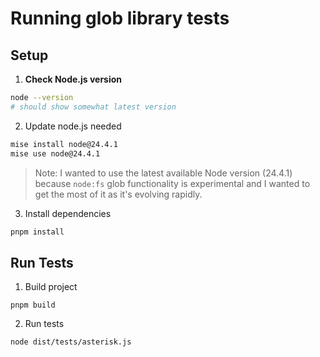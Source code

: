 # Running glob library tests

## Setup

1. **Check Node.js version**

```sh
node --version
# should show somewhat latest version
```

2. Update node.js needed

```sh
mise install node@24.4.1
mise use node@24.4.1
```

> Note: I wanted to use the latest available Node version (24.4.1) because `node:fs` glob functionality is experimental and I wanted to get the most of it as it's evolving rapidly.

3. Install dependencies

```sh
pnpm install
```

## Run Tests

1. Build project

```
pnpm build
```

2. Run tests

```sh
node dist/tests/asterisk.js
```


